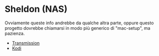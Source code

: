 # Sheldon (NAS)

Ovviamente queste info andrebbe da qualche altra parte, oppure questo progetto dovrebbe chiamarsi in modo più generico di "mac-setup", ma pazienza.

- [Transmission](transmission.md)
- [Kodi](kodi.md)